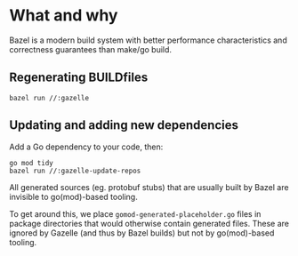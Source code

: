 # What and why

Bazel is a modern build system with better performance characteristics 
and correctness guarantees than make/go build.

## Regenerating BUILDfiles

```shell
bazel run //:gazelle
```

## Updating and adding new dependencies

Add a Go dependency to your code, then:

```shell
go mod tidy
bazel run //:gazelle-update-repos
```

All generated sources (eg. protobuf stubs) that are usually built by Bazel
are invisible to go(mod)-based tooling.

To get around this, we place `gomod-generated-placeholder.go` files in package 
directories that would otherwise contain generated files.
These are ignored by Gazelle (and thus by Bazel builds) but not by go(mod)-based tooling.


